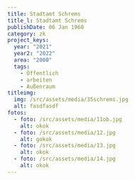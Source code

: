 ```yaml
---
title: Stadtamt Schrems
title_l: Stadtamt Schrems
publishDate: 06 Jan 1960
category: zk
project_keys:
  year: "2021"
  year2: "2022"
  area: "2000"
  tags:
    - Öffentlich
    - arbeiten
    - Außenraum
titleimg:
  img: /src/assets/media/35schrems.jpg
  alt: fasdfasdf
fotos:
  - foto: /src/assets/media/11ob.jpg
    alt: okok
  - foto: /src/assets/media/12.jpg
    alt: gokok
  - foto: /src/assets/media/13.jpg
    alt: okok
  - foto: /src/assets/media/14.jpg
    alt: okok
---
```

